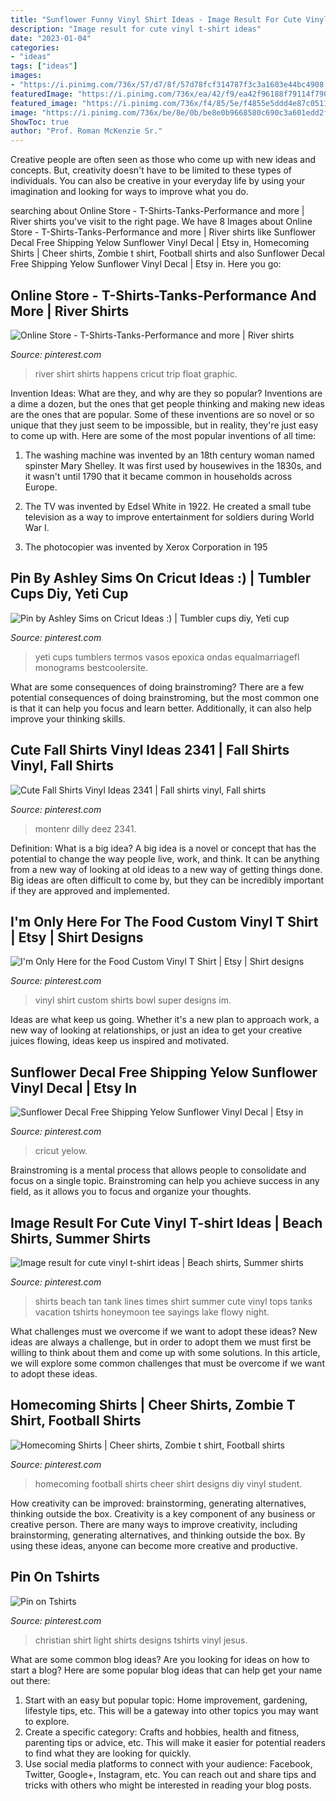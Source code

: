 ```yaml
---
title: "Sunflower Funny Vinyl Shirt Ideas - Image Result For Cute Vinyl T-shirt Ideas"
description: "Image result for cute vinyl t-shirt ideas"
date: "2023-01-04"
categories:
- "ideas"
tags: ["ideas"]
images:
- "https://i.pinimg.com/736x/57/d7/8f/57d78fcf314787f3c3a1603e44bc4908.jpg"
featuredImage: "https://i.pinimg.com/736x/ea/42/f9/ea42f96188f79114f79076397cdc7857.jpg"
featured_image: "https://i.pinimg.com/736x/f4/85/5e/f4855e5ddd4e87c05118e8aca4d71a65--the-river-shirt-ideas.jpg"
image: "https://i.pinimg.com/736x/be/8e/0b/be8e0b9668580c690c3a601edd2f0476--cheer-shirts-football-shirts.jpg"
ShowToc: true
author: "Prof. Roman McKenzie Sr."
---
```



Creative people are often seen as those who come up with new ideas and concepts. But, creativity doesn't have to be limited to these types of individuals. You can also be creative in your everyday life by using your imagination and looking for ways to improve what you do.

	

		
searching about Online Store - T-Shirts-Tanks-Performance and more | River shirts you've visit to the right page. We have 8 Images about Online Store - T-Shirts-Tanks-Performance and more | River shirts like Sunflower Decal Free Shipping Yelow Sunflower Vinyl Decal | Etsy in, Homecoming Shirts | Cheer shirts, Zombie t shirt, Football shirts and also Sunflower Decal Free Shipping Yelow Sunflower Vinyl Decal | Etsy in. Here you go:
		
    
## Online Store - T-Shirts-Tanks-Performance And More | River Shirts

<img loading=lazy src="https://i.pinimg.com/736x/f4/85/5e/f4855e5ddd4e87c05118e8aca4d71a65--the-river-shirt-ideas.jpg" onerror="this.onerror=null;this.src='https://tse1.mm.bing.net/th?id=OIP.8Nz7-Ye2nwUEBKr4g3JaaQHaJQ&amp;pid=15.1';" alt="Online Store - T-Shirts-Tanks-Performance and more | River shirts">

_Source: pinterest.com_

>river shirt shirts happens cricut trip float graphic. 

	

Invention Ideas: What are they, and why are they so popular?
Inventions are a dime a dozen, but the ones that get people thinking and making new ideas are the ones that are popular. Some of these inventions are so novel or so unique that they just seem to be impossible, but in reality, they're just easy to come up with. Here are some of the most popular inventions of all time: 
1. The washing machine was invented by an 18th century woman named spinster Mary Shelley. It was first used by housewives in the 1830s, and it wasn't until 1790 that it became common in households across Europe.

2. The TV was invented by Edsel White in 1922. He created a small tube television as a way to improve entertainment for soldiers during World War I.

3. The photocopier was invented by Xerox Corporation in 195
    
## Pin By Ashley Sims On Cricut Ideas :) | Tumbler Cups Diy, Yeti Cup

<img loading=lazy src="https://i.pinimg.com/736x/57/d7/8f/57d78fcf314787f3c3a1603e44bc4908.jpg" onerror="this.onerror=null;this.src='https://tse4.mm.bing.net/th?id=OIP.afDN5mIyq3mweKWHdRekPAHaIL&amp;pid=15.1';" alt="Pin by Ashley Sims on Cricut Ideas :) | Tumbler cups diy, Yeti cup">

_Source: pinterest.com_

>yeti cups tumblers termos vasos epoxica ondas equalmarriagefl monograms bestcoolersite. 

	

What are some consequences of doing brainstroming?
There are a few potential consequences of doing brainstroming, but the most common one is that it can help you focus and learn better. Additionally, it can also help improve your thinking skills.

    
## Cute Fall Shirts Vinyl Ideas 2341 | Fall Shirts Vinyl, Fall Shirts

<img loading=lazy src="https://i.pinimg.com/736x/ea/42/f9/ea42f96188f79114f79076397cdc7857.jpg" onerror="this.onerror=null;this.src='https://tse3.mm.bing.net/th?id=OIP.8_fr3_itvK-PSlVJtxb0iAAAAA&amp;pid=15.1';" alt="Cute Fall Shirts Vinyl Ideas 2341 | Fall shirts vinyl, Fall shirts">

_Source: pinterest.com_

>montenr dilly deez 2341. 

	

Definition: What is a big idea?
A big idea is a novel or concept that has the potential to change the way people live, work, and think. It can be anything from a new way of looking at old ideas to a new way of getting things done. Big ideas are often difficult to come by, but they can be incredibly important if they are approved and implemented.

    
## I&#039;m Only Here For The Food Custom Vinyl T Shirt | Etsy | Shirt Designs

<img loading=lazy src="https://i.pinimg.com/736x/d3/06/92/d30692e56bff5c8237a16170f008521d.jpg" onerror="this.onerror=null;this.src='https://tse1.mm.bing.net/th?id=OIP.9UdQiep21zHGCJo8UWb5pgHaJr&amp;pid=15.1';" alt="I&#039;m Only Here for the Food Custom Vinyl T Shirt | Etsy | Shirt designs">

_Source: pinterest.com_

>vinyl shirt custom shirts bowl super designs im. 

	

Ideas are what keep us going. Whether it's a new plan to approach work, a new way of looking at relationships, or just an idea to get your creative juices flowing, ideas keep us inspired and motivated.

    
## Sunflower Decal Free Shipping Yelow Sunflower Vinyl Decal | Etsy In

<img loading=lazy src="https://i.pinimg.com/736x/75/47/d1/7547d163c0f513cf934128b8ecc26a3d.jpg" onerror="this.onerror=null;this.src='https://tse4.mm.bing.net/th?id=OIP.AXNoIJbvJtAfTfaX0zGqkAHaJ6&amp;pid=15.1';" alt="Sunflower Decal Free Shipping Yelow Sunflower Vinyl Decal | Etsy in">

_Source: pinterest.com_

>cricut yelow. 

	

Brainstroming is a mental process that allows people to consolidate and focus on a single topic. Brainstroming can help you achieve success in any field, as it allows you to focus and organize your thoughts.

    
## Image Result For Cute Vinyl T-shirt Ideas | Beach Shirts, Summer Shirts

<img loading=lazy src="https://i.pinimg.com/originals/45/23/b9/4523b969bae783ce7cc32905af372fc9.jpg" onerror="this.onerror=null;this.src='https://tse3.mm.bing.net/th?id=OIP.9kdQ5iH8fp8ax_B0qXvi5wHaLH&amp;pid=15.1';" alt="Image result for cute vinyl t-shirt ideas | Beach shirts, Summer shirts">

_Source: pinterest.com_

>shirts beach tan tank lines times shirt summer cute vinyl tops tanks vacation tshirts honeymoon tee sayings lake flowy night. 

	

What challenges must we overcome if we want to adopt these ideas?
New ideas are always a challenge, but in order to adopt them we must first be willing to think about them and come up with some solutions. In this article, we will explore some common challenges that must be overcome if we want to adopt these ideas.

    
## Homecoming Shirts | Cheer Shirts, Zombie T Shirt, Football Shirts

<img loading=lazy src="https://i.pinimg.com/736x/be/8e/0b/be8e0b9668580c690c3a601edd2f0476--cheer-shirts-football-shirts.jpg" onerror="this.onerror=null;this.src='https://tse4.mm.bing.net/th?id=OIP.5E6DUC-VnqWsAbPE4kjEywHaJ3&amp;pid=15.1';" alt="Homecoming Shirts | Cheer shirts, Zombie t shirt, Football shirts">

_Source: pinterest.com_

>homecoming football shirts cheer shirt designs diy vinyl student. 

	

How creativity can be improved: brainstorming, generating alternatives, thinking outside the box.
Creativity is a key component of any business or creative person. There are many ways to improve creativity, including brainstorming, generating alternatives, and thinking outside the box. By using these ideas, anyone can become more creative and productive.

    
## Pin On Tshirts

<img loading=lazy src="https://i.pinimg.com/736x/0f/77/58/0f77582af1109ca17ad8414ac1b4d849.jpg" onerror="this.onerror=null;this.src='https://tse3.mm.bing.net/th?id=OIP.Urm582ecPiK330ylMfcWBwHaLH&amp;pid=15.1';" alt="Pin on Tshirts">

_Source: pinterest.com_

>christian shirt light shirts designs tshirts vinyl jesus. 

	

What are some common blog ideas?
Are you looking for ideas on how to start a blog? Here are some popular blog ideas that can help get your name out there: 
1. Start with an easy but popular topic: Home improvement, gardening, lifestyle tips, etc. This will be a gateway into other topics you may want to explore.
2. Create a specific category: Crafts and hobbies, health and fitness, parenting tips or advice, etc. This will make it easier for potential readers to find what they are looking for quickly.
3. Use social media platforms to connect with your audience: Facebook, Twitter, Google+, Instagram, etc. You can reach out and share tips and tricks with others who might be interested in reading your blog posts.

